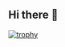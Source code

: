 ## Hi there 👋

[![trophy](https://github-profile-trophy.vercel.app/?username=Anirudh-Nayak-CS&theme=onedark)](https://github.com/ryo-ma/github-profile-trophy)
